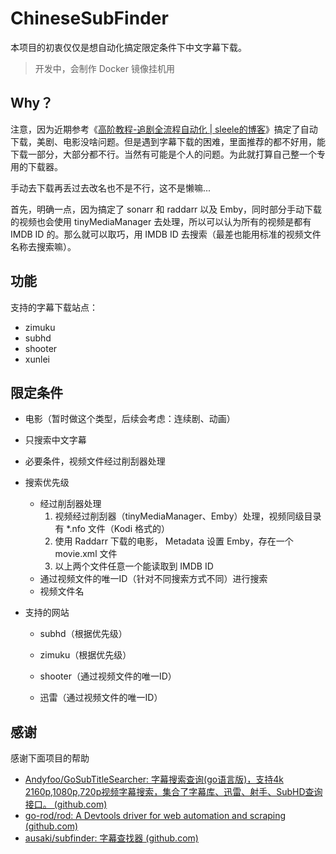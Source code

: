 # ChineseSubFinder

本项目的初衷仅仅是想自动化搞定限定条件下中文字幕下载。

> 开发中，会制作 Docker 镜像挂机用

## Why？

注意，因为近期参考《[高阶教程-追剧全流程自动化 | sleele的博客](https://sleele.com/tag/高阶教程-追剧全流程自动化/)》搞定了自动下载，美剧、电影没啥问题。但是遇到字幕下载的困难，里面推荐的都不好用，能下载一部分，大部分都不行。当然有可能是个人的问题。为此就打算自己整一个专用的下载器。

手动去下载再丢过去改名也不是不行，这不是懒嘛...

首先，明确一点，因为搞定了 sonarr 和 raddarr 以及 Emby，同时部分手动下载的视频也会使用 tinyMediaManager 去处理，所以可以认为所有的视频是都有 IMDB ID 的。那么就可以取巧，用 IMDB ID 去搜索（最差也能用标准的视频文件名称去搜索嘛）。

## 功能

支持的字幕下载站点：

* zimuku
* subhd
* shooter
* xunlei

## 限定条件

* 电影（暂时做这个类型，后续会考虑：连续剧、动画）

* 只搜索中文字幕

* 必要条件，视频文件经过削刮器处理

* 搜索优先级

  * 经过削刮器处理
    1. 视频经过削刮器（tinyMediaManager、Emby）处理，视频同级目录有 *.nfo 文件（Kodi 格式的）
    2. 使用 Raddarr 下载的电影， Metadata 设置 Emby，存在一个 movie.xml 文件
    3. 以上两个文件任意一个能读取到 IMDB ID
  * 通过视频文件的唯一ID（针对不同搜索方式不同）进行搜索
  * 视频文件名
  
* 支持的网站

  * subhd（根据优先级）

  * zimuku（根据优先级）

  * shooter（通过视频文件的唯一ID）

  * 迅雷（通过视频文件的唯一ID）

## 感谢

感谢下面项目的帮助

* [Andyfoo/GoSubTitleSearcher: 字幕搜索查询(go语言版)，支持4k 2160p,1080p,720p视频字幕搜索，集合了字幕库、迅雷、射手、SubHD查询接口。 (github.com)](https://github.com/Andyfoo/GoSubTitleSearcher)
* [go-rod/rod: A Devtools driver for web automation and scraping (github.com)](https://github.com/go-rod/rod)
* [ausaki/subfinder: 字幕查找器 (github.com)](https://github.com/ausaki/subfinder)
